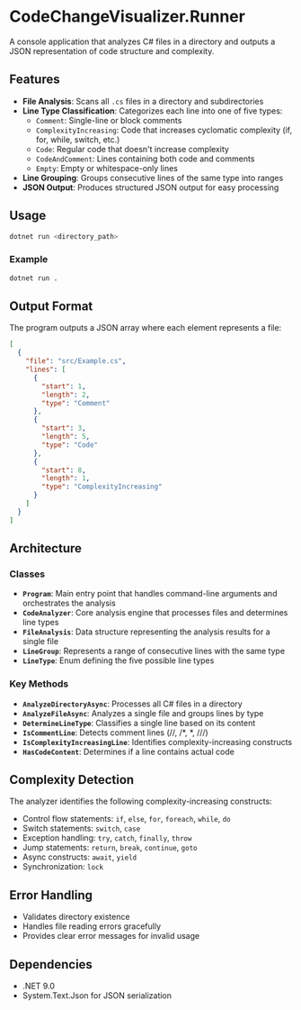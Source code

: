 # CodeChangeVisualizer.Runner

A console application that analyzes C# files in a directory and outputs a JSON representation of code structure and complexity.

## Features

- **File Analysis**: Scans all `.cs` files in a directory and subdirectories
- **Line Type Classification**: Categorizes each line into one of five types:
  - `Comment`: Single-line or block comments
  - `ComplexityIncreasing`: Code that increases cyclomatic complexity (if, for, while, switch, etc.)
  - `Code`: Regular code that doesn't increase complexity
  - `CodeAndComment`: Lines containing both code and comments
  - `Empty`: Empty or whitespace-only lines
- **Line Grouping**: Groups consecutive lines of the same type into ranges
- **JSON Output**: Produces structured JSON output for easy processing

## Usage

```bash
dotnet run <directory_path>
```

### Example

```bash
dotnet run .
```

## Output Format

The program outputs a JSON array where each element represents a file:

```json
[
  {
    "file": "src/Example.cs",
    "lines": [
      {
        "start": 1,
        "length": 2,
        "type": "Comment"
      },
      {
        "start": 3,
        "length": 5,
        "type": "Code"
      },
      {
        "start": 8,
        "length": 1,
        "type": "ComplexityIncreasing"
      }
    ]
  }
]
```

## Architecture

### Classes

- **`Program`**: Main entry point that handles command-line arguments and orchestrates the analysis
- **`CodeAnalyzer`**: Core analysis engine that processes files and determines line types
- **`FileAnalysis`**: Data structure representing the analysis results for a single file
- **`LineGroup`**: Represents a range of consecutive lines with the same type
- **`LineType`**: Enum defining the five possible line types

### Key Methods

- **`AnalyzeDirectoryAsync`**: Processes all C# files in a directory
- **`AnalyzeFileAsync`**: Analyzes a single file and groups lines by type
- **`DetermineLineType`**: Classifies a single line based on its content
- **`IsCommentLine`**: Detects comment lines (//, /*, *, ///)
- **`IsComplexityIncreasingLine`**: Identifies complexity-increasing constructs
- **`HasCodeContent`**: Determines if a line contains actual code

## Complexity Detection

The analyzer identifies the following complexity-increasing constructs:
- Control flow statements: `if`, `else`, `for`, `foreach`, `while`, `do`
- Switch statements: `switch`, `case`
- Exception handling: `try`, `catch`, `finally`, `throw`
- Jump statements: `return`, `break`, `continue`, `goto`
- Async constructs: `await`, `yield`
- Synchronization: `lock`

## Error Handling

- Validates directory existence
- Handles file reading errors gracefully
- Provides clear error messages for invalid usage

## Dependencies

- .NET 9.0
- System.Text.Json for JSON serialization 